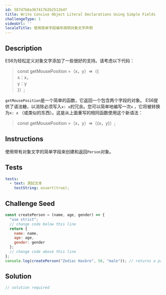```yaml
---
id: 587d7b8a367417b2b2512b4f
title: Write Concise Object Literal Declarations Using Simple Fields
challengeType: 1
videoUrl: ''
localeTitle: 使用简单字段编写简明对象文字声明
---
```


## Description
<section id="description"> ES6为轻松定义对象文字添加了一些很好的支持。请考虑以下代码： <blockquote> const getMousePosition =（x，y）=&gt;（{ <br> x：x， <br> y：y <br> }）; </blockquote> <code>getMousePosition</code>是一个简单的函数，它返回一个包含两个字段的对象。 ES6提供了语法糖，以消除必须写入<code>x: x</code>的冗余。您可以简单地编写一次<code>x</code> ，它将被转换为<code>x: x</code> （或类似的东西）。这是从上面重写的相同函数使用这个新语法： <blockquote> const getMousePosition =（x，y）=&gt;（{x，y}）; </blockquote></section>

## Instructions
<section id="instructions">使用带有对象文字的简单字段来创建和返回<code>Person</code>对象。 </section>

## Tests
<section id='tests'>

```yml
tests:
  - text: 測試文本
    testString: assert(true);

```

</section>

## Challenge Seed
<section id='challengeSeed'>

<div id='js-seed'>

```js
const createPerson = (name, age, gender) => {
  "use strict";
  // change code below this line
  return {
    name: name,
    age: age,
    gender: gender
  };
  // change code above this line
};
console.log(createPerson("Zodiac Hasbro", 56, "male")); // returns a proper object

```

</div>



</section>

## Solution
<section id='solution'>

```js
// solution required
```
</section>
